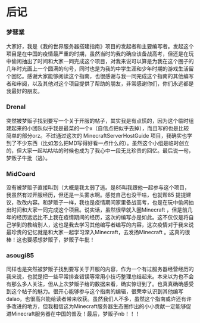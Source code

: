 # 后记

### 梦彗業
大家好，我是《我的世界服务器搭建指南》项目的发起者和主要编写者。发起这个项目是在中国的疫情最严重的时期，虽然当时的我的确应该备战高考，但还是在玩中偷闲抽出了时间和大家一同完成这个项目，对我来说可以算是为我在这个圈子的几年时光画上一个圆满的句号，同时也是为我的中学生涯和少年时期的游戏生活留个回忆。感谢大家能够阅读这个指南，也很感谢与我一同完成这个指南的其他编写者和审阅，以及其他对这个项目提供了帮助的朋友，非常感谢你们，你们永远都是我最好的朋友。

### Drenal
突然被梦贩子找到要写一个关于开服的帖子，其实我是有点慌的，因为这个临时组建起来的小团队似乎我是最菜的一个x（自信点把似乎去掉），而且写的也是比较简单的部分orz。不过通过这次的 MinecraftServerHostGuide 项目，我确实也学到了不少东西（比如怎么把MD写得好看一点什么的）。虽然这个小组是临时创立的，但大家一起咕咕咕的时候也成为了我心中一段无比珍贵的回忆。最后说一句，梦贩子牛批（逃）。

### MidCoard
没有被梦贩子直接叫到（大概是我太弱了逃。是85叫我跟他一起参与这个项目，我虽然有过开服经历，但还是一头雾水啊。感觉自己也没干啥，也就帮85
提提建议，改改内容。和梦贩子一样，我也是疫情期间家里备战高考，也是在玩中偷闲抽出时间和大家一同完成这个项目。说实话，虽然很早就入圈Minecraft
，但是前几年的经历远远比不上我在疫情期间的经历，这次的编写亦是如此。这不仅仅是将自己学到的教给别人，这也是我去学习其他编写者编写的内容，这次疫情对于我来说最珍贵的记忆就是和大家一起学习深入Minecraft，去发扬Minecraft
。这真的很棒！这也要感想梦贩子，梦贩子牛批！

### asougi85
同样也是突然被梦贩子找到要写关于开服的内容，作为一个有过服务器经营经历的我来说，也就是把一些平常排查错误等常用小技巧整理总结起来。本来以为也不会有那么多人关注，但从上次梦贩子给的数据来看，确实惊讶到了。也真真确确感受到这个帖子的魅力。很开心能够参与这个指南的编辑，很荣幸认识到其他编写dalao，也很高兴能给读者带来收获。虽然我们人不多，虽然这个指南或许还有许多改进的地方，但我相信这为Minecraft服务器生态圈作出的小小贡献一定能够促进Minecraft服务器在中国的普及！最后，梦贩子nb！！！